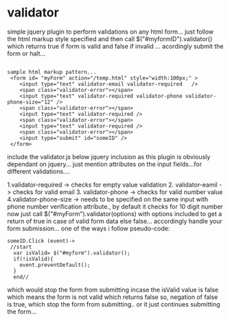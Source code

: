 # validator

simple jquery plugin to perform validations on any html form...
just follow the html markup style specified and then call $("#myformID").validator() which returns true if form is valid and false if invalid ... acordingly submit the form or halt...
```

sample html markup pattern...
 <form id= "myForm" action="/temp.html" style="width:100px;" >
	<input type="text" validator-email validator-required   />
	<span class="validator-error"></span>
	<input type="text" validator-required validator-phone validator-phone-size="12" />
	<span class="validator-error"></span>
	<input type="text" validator-required />
	<span class="validator-error"></span>
	<input type="text" validator-required />
	<span class="validator-error"></span>
	<input type="submit" id="someID" />
 </form>

 ```
include the validator.js below jquery inclusion as this plugin is obviously dependant on jquery... just mention attributes on the input fields...for different validations....

1.validator-required -> checks for empty value validation
2. validator-eamil -> checks for valid email
3. validator-phone -> checks for valid number value
4.validator-phone-size -> needs to be specified on the same input with phone number verification attribute., by default it checks for 10 digit number
 now just call $("#myForm").validator(options) with options included to get a return of true in case of valid form data else false...
 accordingly handle your form submission... one of the ways i follow
 pseudo-code:
```
someID.Click (event)->
 //start
  var isValid= $("#myform").validator();
  if(!isValid){
  	event.preventDefault();
  }
  end//
```


which would stop the form from submitting incase the isValid value is false which means the form is not valid which returns false so, negation of false is true, which stop the form from submitting.. or it just continues submitting the form...